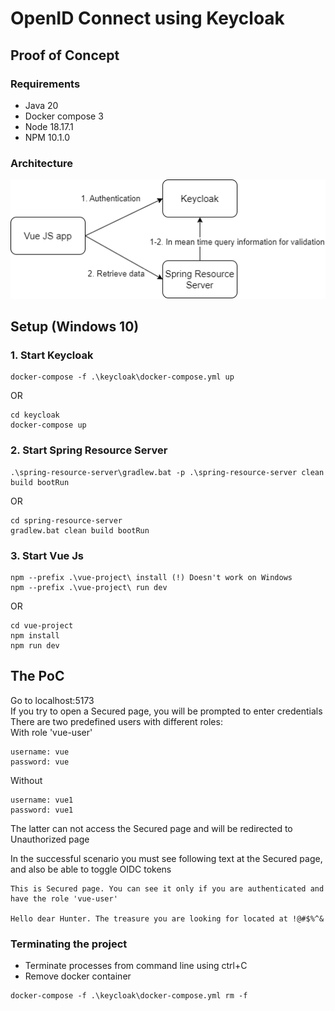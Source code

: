 # OpenID Connect using Keycloak 
## Proof of Concept

### Requirements
* Java 20
* Docker compose 3
* Node 18.17.1
* NPM 10.1.0

### Architecture

![diagram_png](oidc-diagram.png)

## Setup (Windows 10)

### 1. Start Keycloak
```console
docker-compose -f .\keycloak\docker-compose.yml up
```
OR
```console
cd keycloak
docker-compose up
```

### 2. Start Spring Resource Server
```console
.\spring-resource-server\gradlew.bat -p .\spring-resource-server clean build bootRun
```
OR
```console
cd spring-resource-server
gradlew.bat clean build bootRun
```

### 3. Start Vue Js
```console
npm --prefix .\vue-project\ install (!) Doesn't work on Windows
npm --prefix .\vue-project\ run dev
```
OR
```console
cd vue-project
npm install
npm run dev
```

## The PoC
Go to localhost:5173 \
If you try to open a Secured page, you will be prompted to enter credentials\
There are two predefined users with different roles:\
With role 'vue-user'
```console
username: vue
password: vue
```
Without
```console
username: vue1
password: vue1
```

The latter can not access the Secured page and will be redirected to Unauthorized page

In the successful scenario you must see following text at the Secured page, and also be able to toggle OIDC tokens
```text
This is Secured page. You can see it only if you are authenticated and have the role 'vue-user'

Hello dear Hunter. The treasure you are looking for located at !@#$%^&
``` 


### Terminating the project
* Terminate processes from command line using ctrl+C
* Remove docker container
```console
docker-compose -f .\keycloak\docker-compose.yml rm -f
```